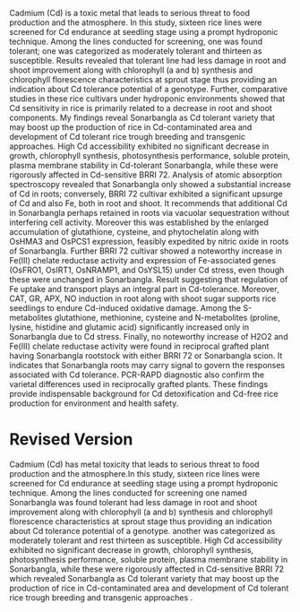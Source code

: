 Cadmium (Cd) is a toxic metal that leads to serious threat to food production and the atmosphere. In this study, sixteen rice lines were screened for Cd endurance at seedling stage using a prompt hydroponic technique. Among the lines conducted for screening, one was found tolerant; one was categorized as moderately tolerant and thirteen as susceptible. Results revealed that tolerant line had less damage in root and shoot improvement along with chlorophyll (a and b) synthesis and chlorophyll florescence characteristics at sprout stage thus providing an indication about Cd tolerance potential of a genotype. Further, comparative studies in these rice cultivars under hydroponic environments showed that Cd sensitivity in rice is primarily related to a decrease in root and shoot components. My findings reveal Sonarbangla as Cd tolerant variety that may boost up the production of rice in Cd-contaminated area and development of Cd tolerant rice trough breeding and transgenic approaches. High Cd accessibility exhibited no significant decrease in growth, chlorophyll synthesis, photosynthesis performance, soluble protein, plasma membrane stability in Cd-tolerant Sonarbangla, while these were rigorously affected in Cd-sensitive BRRI 72. Analysis of atomic absorption spectroscopy revealed that Sonarbangla only showed a substantial increase of Cd in roots; conversely, BRRI 72 cultivar exhibited a significant upsurge of Cd and also Fe, both in root and shoot. It recommends that additional Cd in Sonarbangla perhaps retained in roots via vacuolar sequestration without interfering cell activity. Moreover this was established by the enlarged accumulation of glutathione, cysteine, and phytochelatin along with OsHMA3 and OsPCS1 expression, feasibly expedited by nitric oxide in roots of Sonarbangla. Further BRRI 72 cultivar showed a noteworthy increase in Fe(III) chelate reductase activity and expression of Fe-associated genes (OsFRO1, OsIRT1, OsNRAMP1, and OsYSL15) under Cd stress, even though these were unchanged in Sonarbangla. Result suggesting that regulation of Fe uptake and transport plays an integral part in Cd-tolerance. Moreover, CAT, GR, APX, NO induction in root along with shoot sugar supports rice seedlings to endure Cd-induced oxidative damage. Among the S-metabolites glutathione, methionine, cysteine and N-metabolites (proline, lysine, histidine and glutamic acid) significantly increased only in Sonarbangla due to Cd stress. Finally, no noteworthy increase of H2O2 and Fe(III) chelate reductase activity were found in reciprocal grafted plant having Sonarbangla rootstock with either BRRI 72 or Sonarbangla scion. It indicates that Sonarbangla roots may carry signal to govern the responses associated with Cd tolerance. PCR-RAPD diagnostic also confirm the varietal differences used in reciprocally grafted plants. These findings provide indispensable background for Cd detoxification and Cd-free rice production for environment and health safety.



# Revised Version

Cadmium (Cd) has metal toxicity that leads to serious threat to food production and the atmosphere.In this study, sixteen rice lines were screened for Cd endurance at seedling stage using a prompt hydroponic technique. Among the lines conducted for screening one named Sonarbangla was found tolerant had less damage in root and shoot improvement along with chlorophyll (a and b) synthesis and chlorophyll florescence characteristics at sprout stage thus providing an indication about Cd tolerance potential of a genotype. another was categorized as moderately tolerant and rest thirteen as susceptible. High Cd accessibility exhibited no significant decrease in growth, chlorophyll synthesis, photosynthesis performance, soluble protein, plasma membrane stability in Sonarbangla, while these were rigorously affected in Cd-sensitive BRRI 72 which revealed Sonarbangla as Cd tolerant variety that may boost up the production of rice in Cd-contaminated area and development of Cd tolerant rice trough breeding and transgenic approaches .